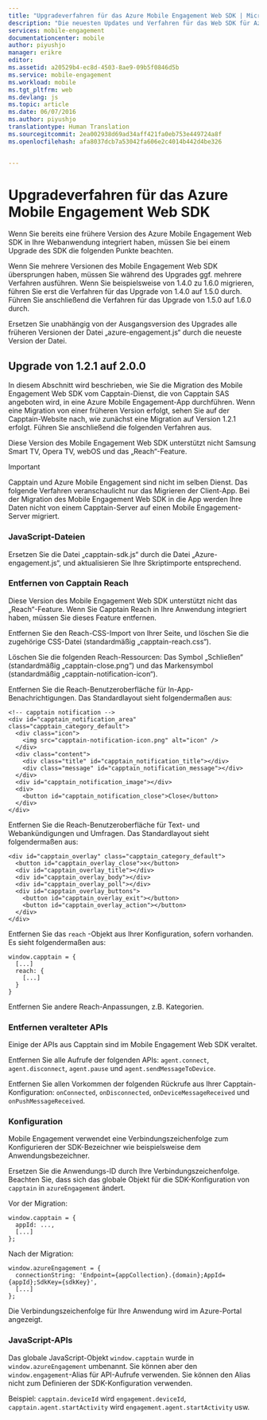 ```yaml
---
title: "Upgradeverfahren für das Azure Mobile Engagement Web SDK | Microsoft Docs"
description: "Die neuesten Updates und Verfahren für das Web SDK für Azure Mobile Engagement"
services: mobile-engagement
documentationcenter: mobile
author: piyushjo
manager: erikre
editor: 
ms.assetid: a20529b4-ec8d-4503-8ae9-09b5f0846d5b
ms.service: mobile-engagement
ms.workload: mobile
ms.tgt_pltfrm: web
ms.devlang: js
ms.topic: article
ms.date: 06/07/2016
ms.author: piyushjo
translationtype: Human Translation
ms.sourcegitcommit: 2ea002938d69ad34aff421fa0eb753e449724a8f
ms.openlocfilehash: afa8037dcb7a53042fa606e2c4014b442d4be326


---
```

# <a name="azure-mobile-engagement-web-sdk-upgrade-procedures"></a>Upgradeverfahren für das Azure Mobile Engagement Web SDK
Wenn Sie bereits eine frühere Version des Azure Mobile Engagement Web SDK in Ihre Webanwendung integriert haben, müssen Sie bei einem Upgrade des SDK die folgenden Punkte beachten.

Wenn Sie mehrere Versionen des Mobile Engagement Web SDK übersprungen haben, müssen Sie während des Upgrades ggf. mehrere Verfahren ausführen. Wenn Sie beispielsweise von 1.4.0 zu 1.6.0 migrieren, führen Sie erst die Verfahren für das Upgrade von 1.4.0 auf 1.5.0 durch. Führen Sie anschließend die Verfahren für das Upgrade von 1.5.0 auf 1.6.0 durch.

Ersetzen Sie unabhängig von der Ausgangsversion des Upgrades alle früheren Versionen der Datei „azure-engagement.js“ durch die neueste Version der Datei.

## <a name="upgrade-from-121-to-200"></a>Upgrade von 1.2.1 auf 2.0.0
In diesem Abschnitt wird beschrieben, wie Sie die Migration des Mobile Engagement Web SDK vom Capptain-Dienst, die von Capptain SAS angeboten wird, in eine Azure Mobile Engagement-App durchführen. Wenn eine Migration von einer früheren Version erfolgt, sehen Sie auf der Capptain-Website nach, wie zunächst eine Migration auf Version 1.2.1 erfolgt. Führen Sie anschließend die folgenden Verfahren aus.

Diese Version des Mobile Engagement Web SDK unterstützt nicht Samsung Smart TV, Opera TV, webOS und das „Reach“-Feature.

> [!IMPORTANT]
> Capptain und Azure Mobile Engagement sind nicht im selben Dienst. Das folgende Verfahren veranschaulicht nur das Migrieren der Client-App. Bei der Migration des Mobile Engagement Web SDK in die App werden Ihre Daten nicht von einem Capptain-Server auf einen Mobile Engagement-Server migriert.
> 
> 

### <a name="javascript-files"></a>JavaScript-Dateien
Ersetzen Sie die Datei „capptain-sdk.js“ durch die Datei „Azure-engagement.js“, und aktualisieren Sie Ihre Skriptimporte entsprechend.

### <a name="remove-capptain-reach"></a>Entfernen von Capptain Reach
Diese Version des Mobile Engagement Web SDK unterstützt nicht das „Reach“-Feature. Wenn Sie Capptain Reach in Ihre Anwendung integriert haben, müssen Sie dieses Feature entfernen.

Entfernen Sie den Reach-CSS-Import von Ihrer Seite, und löschen Sie die zugehörige CSS-Datei (standardmäßig „capptain-reach.css“).

Löschen Sie die folgenden Reach-Ressourcen: Das Symbol „Schließen“ (standardmäßig „capptain-close.png“) und das Markensymbol (standardmäßig „capptain-notification-icon“).

Entfernen Sie die Reach-Benutzeroberfläche für In-App-Benachrichtigungen. Das Standardlayout sieht folgendermaßen aus:

    <!-- capptain notification -->
    <div id="capptain_notification_area" class="capptain_category_default">
      <div class="icon">
        <img src="capptain-notification-icon.png" alt="icon" />
      </div>
      <div class="content">
        <div class="title" id="capptain_notification_title"></div>
        <div class="message" id="capptain_notification_message"></div>
      </div>
      <div id="capptain_notification_image"></div>
      <div>
        <button id="capptain_notification_close">Close</button>
      </div>
    </div>

Entfernen Sie die Reach-Benutzeroberfläche für Text- und Webankündigungen und Umfragen. Das Standardlayout sieht folgendermaßen aus:

    <div id="capptain_overlay" class="capptain_category_default">
      <button id="capptain_overlay_close">x</button>
      <div id="capptain_overlay_title"></div>
      <div id="capptain_overlay_body"></div>
      <div id="capptain_overlay_poll"></div>
      <div id="capptain_overlay_buttons">
        <button id="capptain_overlay_exit"></button>
        <button id="capptain_overlay_action"></button>
      </div>
    </div>

Entfernen Sie das `reach` -Objekt aus Ihrer Konfiguration, sofern vorhanden. Es sieht folgendermaßen aus:

    window.capptain = {
      [...]
      reach: {
        [...]
      }
    }

Entfernen Sie andere Reach-Anpassungen, z.B. Kategorien.

### <a name="remove-deprecated-apis"></a>Entfernen veralteter APIs
Einige der APIs aus Capptain sind im Mobile Engagement Web SDK veraltet.

Entfernen Sie alle Aufrufe der folgenden APIs: `agent.connect`, `agent.disconnect`, `agent.pause` und `agent.sendMessageToDevice`.

Entfernen Sie allen Vorkommen der folgenden Rückrufe aus Ihrer Capptain-Konfiguration: `onConnected`, `onDisconnected`, `onDeviceMessageReceived` und `onPushMessageReceived`.

### <a name="configuration"></a>Konfiguration
Mobile Engagement verwendet eine Verbindungszeichenfolge zum Konfigurieren der SDK-Bezeichner wie beispielsweise dem Anwendungsbezeichner.

Ersetzen Sie die Anwendungs-ID durch Ihre Verbindungszeichenfolge. Beachten Sie, dass sich das globale Objekt für die SDK-Konfiguration von `capptain` in `azureEngagement` ändert.

Vor der Migration:

    window.capptain = {
      appId: ...,
      [...]
    };

Nach der Migration:

    window.azureEngagement = {
      connectionString: 'Endpoint={appCollection}.{domain};AppId={appId};SdkKey={sdkKey}',
      [...]
    };

Die Verbindungszeichenfolge für Ihre Anwendung wird im Azure-Portal angezeigt.

### <a name="javascript-apis"></a>JavaScript-APIs
Das globale JavaScript-Objekt `window.capptain` wurde in `window.azureEngagement` umbenannt. Sie können aber den `window.engagement`-Alias für API-Aufrufe verwenden. Sie können den Alias nicht zum Definieren der SDK-Konfiguration verwenden.

Beispiel: `capptain.deviceId` wird `engagement.deviceId`, `capptain.agent.startActivity` wird `engagement.agent.startActivity` usw.




<!--HONumber=Nov16_HO3-->


